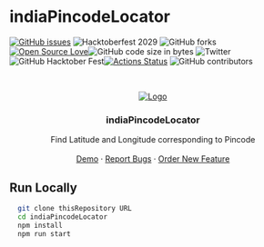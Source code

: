 # indiaPincodeLocator 

<!-- PROJECT SHIELDS -->
<!--
*** I'm using markdown "reference style" links for readability.
*** Reference links are enclosed in brackets [ ] instead of parentheses ( ).
*** See the bottom of this document for the declaration of the reference variables
*** for build-url, contributors-url, etc. This is an optional, concise syntax you may use.
*** https://www.markdownguide.org/basic-syntax/#reference-style-links
-->

[![GitHub issues][githubissues-shield]][githubissues-url] ![Hacktoberfest 2029][hacktober2020-shield] ![GitHub forks][forks-shield] [![Open Source Love][opensourcelove-shield]][opensourcelove-url]![GitHub code size in bytes][codesize-shield] ![Twitter][twitter-shield] ![GitHub Hacktober Fest][hacktober-shield][![Actions Status][github-action-shield]][github-action-url] ![GitHub contributors](https://img.shields.io/github/contributors/bhumijgupta/indiaPincodeLocator?style=flat-square)

<!-- PROJECT LOGO -->
<br />
<p align="center">
  <a href="https://github.com/bhumijgupta/indiaPincodeLocator">
    <img src="https://raw.githubusercontent.com/jamessom/indiaPincodeLocator/master/logo.png" alt="Logo" >
  </a>

  <h3 align="center">indiaPincodeLocator</h3>

  <p align="center">
    Find Latitude and Longitude corresponding to Pincode
    <br />
    <br />
    <a href="https://indiapincodelocator.herokuapp.com/">Demo</a>
    ·
    <a href="https://github.com/bhumijgupta/indiaPincodeLocator/issues">Report Bugs</a>
    ·
    <a href="https://github.com/bhumijgupta/indiaPincodeLocator/issues">Order New Feature</a>
  </p>
</p>

<!-- Development Starts -->
## Run Locally

```sh
  git clone thisRepository URL
  cd indiaPincodeLocator
  npm install
  npm run start
```

<!-- MARKDOWN LINKS & IMAGES -->
<!-- https://www.markdownguide.org/basic-syntax/#reference-style-links -->
<!-- [product-screenshot]: # -->
[hacktober-shield]: https://img.shields.io/badge/Hacktober%20Fest%202019-wpalacioshack-green
[codesize-shield]: https://img.shields.io/github/languages/code-size/bhumijgupta/indiaPincodeLocator
[twitter-shield]: https://img.shields.io/twitter/url?url=https%3A%2F%2Fgithub.com%2Fbhumijgupta%2FindiaPincodeLocator
[hacktober2020-shield]: https://img.shields.io/badge/Hacktoberfest-2020-blue
[forks-shield]: https://img.shields.io/github/forks/bhumijgupta/indiaPincodeLocator?color=1&style=flat
[githubissues-url]: https://github.com/bhumijgupta/indiaPincodeLocator/issues
[githubissues-shield]: https://img.shields.io/github/issues/bhumijgupta/indiaPincodeLocator?style=flat
[opensourcelove-url]: https://github.com/ellerbrock/open-source-badge/
[opensourcelove-shield]: https://badges.frapsoft.com/os/mit/mit.svg?v=102
[github-action-url]: https://github.com/bhumijgupta/indiaPincodeLocator/actions
[github-action-shield]: https://github.com/bhumijgupta/indiaPincodeLocator/workflows/on-push/badge.svg

